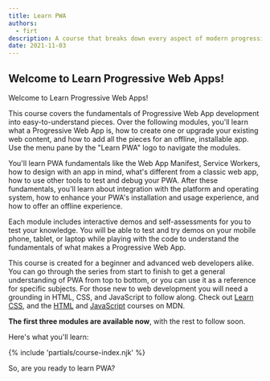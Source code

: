 ```yaml
---
title: Learn PWA
authors:
  - firt
description: A course that breaks down every aspect of modern progressive web app development.
date: 2021-11-03
---
```


## Welcome to Learn Progressive Web Apps!

Welcome to Learn Progressive Web Apps!

This course covers the fundamentals of Progressive Web App development into easy-to-understand pieces. 
Over the following modules, you'll learn what a Progressive Web App is, 
how to create one or upgrade your existing web content, 
and how to add all the pieces for an offline, installable app. 
Use the menu pane by the "Learn PWA" logo to navigate the modules.

You'll learn PWA fundamentals like the Web App Manifest, 
Service Workers, how to design with an app in mind, 
what's different from a classic web app, 
how to use other tools to test and debug your PWA. 
After these fundamentals, you'll learn about integration with the platform and operating system, 
how to enhance your PWA's installation and usage experience, and how to offer an offline experience.

Each module includes interactive demos and self-assessments for you to test your knowledge. 
You will be able to test and try demos on your mobile phone, tablet, 
or laptop while playing with the code to understand the fundamentals of what makes a Progressive Web App.

This course is created for a beginner and advanced web developers alike. 
You can go through the series from start to finish to get a general understanding of PWA from top to bottom, 
or you can use it as a reference for specific subjects. 
For those new to web development you will need a grounding in HTML, CSS, and JavaScript to follow along. 
Check out [Learn CSS](/learn/css), and the 
[HTML](https://developer.mozilla.org/docs/Learn/HTML) and 
[JavaScript](https://developer.mozilla.org/docs/Learn/JavaScript) courses on MDN.

**The first three modules are available now**, with the rest to follow soon.

Here's what you'll learn:

{% include 'partials/course-index.njk' %}

So, are you ready to learn PWA? 
